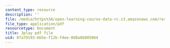 ```yaml
---
content_type: resource
description: ''
file: /media/https%3A/open-learning-course-data-rc.s3.amazonaws.com/res-env-003-earthdnas-climate-101-fall-2019/0fa791936b5ef12bf4ee0d8a8b805064_g6Ksr5sJ0sM.pdf
file_type: application/pdf
resourcetype: Document
title: 3play pdf file
uid: 0fa79193-6b5e-f12b-f4ee-0d8a8b805064
---
```

